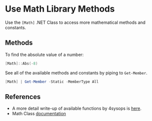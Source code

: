 # Use Math Library Methods

Use the `[Math]` .NET Class to access more mathematical methods and constants.

## Methods

To find the absolute value of a number:

```powershell
[Math]::Abs(-8)
```

See all of the available methods and constants by piping to `Get-Member`.

```powershell
[Math] | Get-Member -Static -MemberType All
```

## References

+ A more detail write-up of available functions by  4sysops is [here](https://4sysops.com/archives/do-the-math-with-powershell/).
+ Math Class [documentation](https://docs.microsoft.com/en-us/dotnet/api/system.math?view=net-6.0) 